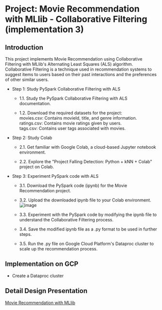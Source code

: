 # Project: Movie Recommendation with MLlib - Collaborative Filtering (implementation 3)


## Introduction
This project implements Movie Recommendation using Collaborative Filtering with MLlib's Alternating Least Squares (ALS) algorithm. Collaborative Filtering is a technique used in recommendation systems to suggest items to users based on their past interactions and the preferences of other similar users.

* Step 1: Study PySpark Collaborative Filtering with ALS
  * 1.1. Study the PySpark Collaborative Filtering with ALS documentation.

  * 1.2. Download the required datasets for the project: <br>
  movies.csv: Contains movieId, title, and genre information.<br>
  ratings.csv: Contains movie ratings given by users.<br>
  tags.csv: Contains user tags associated with movies.<br>

* Step 2: Study Colab
  * 2.1. Get familiar with Google Colab, a cloud-based Jupyter notebook environment.
  
  * 2.2. Explore the "Project Falling Detection: Python + kNN + Colab" project on Colab.

* Step 3: Experiment PySpark code with ALS
  * 3.1. Download the PySpark code (ipynb) for the Movie Recommendation project.
  
  * 3.2. Upload the downloaded ipynb file to your Colab environment.
  ![image](https://github.com/TejasriVaitla/Cloud-Computing/assets/128747986/c5ff13a8-d42c-47d3-9948-2725075a810a)

  * 3.3. Experiment with the PySpark code by modifying the ipynb file to understand the Collaborative Filtering process.

  * 3.4. Save the modified ipynb file as a .py format to be used in further steps.
  * 3.5. Run the .py file on Google Cloud Platform's Dataproc cluster to scale up the recommendation process.
## Implementation on GCP
* Create a Dataproc cluster
  









## Detail Design Presentation 

[Movie Recommendation with MLlib](https://docs.google.com/presentation/d/1fjnYwc3IrHJf0ILBr--M7n0a1BAOY6D8pCyalcDs43A/edit?usp=sharing)
